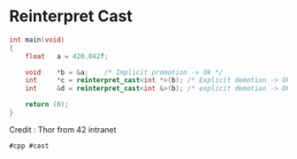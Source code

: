 # Reinterpret Cast

```cpp
int	main(void)
{
	float	a = 420.042f;

	void	*b = &a;	/* Implicit promotion -> Ok */
	int		*c = reinterpret_cast<int *>(b); /* Explicit demotion -> Ok you are in charge */
	int		&d = reinterpret_cast<int &>(b); /* explicit demotion -> Ok you are in charge */

	return (0);
}
```

Credit : Thor from 42 intranet

    #cpp #cast


